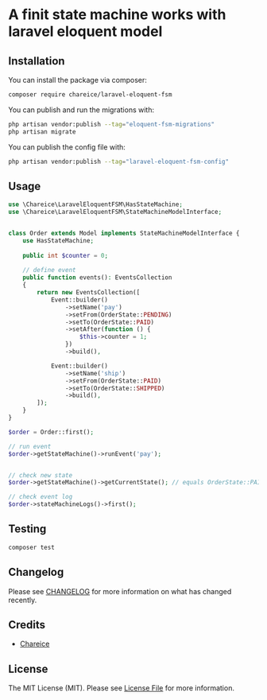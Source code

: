 
# A finit state machine works with laravel eloquent model


## Installation

You can install the package via composer:

```bash
composer require chareice/laravel-eloquent-fsm
```

You can publish and run the migrations with:

```bash
php artisan vendor:publish --tag="eloquent-fsm-migrations"
php artisan migrate
```

You can publish the config file with:

```bash
php artisan vendor:publish --tag="laravel-eloquent-fsm-config"
```


## Usage

```php
use \Chareice\LaravelEloquentFSM\HasStateMachine;
use \Chareice\LaravelEloquentFSM\StateMachineModelInterface;


class Order extends Model implements StateMachineModelInterface {
    use HasStateMachine;
    
    public int $counter = 0;
    
    // define event
    public function events(): EventsCollection
    {
        return new EventsCollection([
            Event::builder()
                ->setName('pay')
                ->setFrom(OrderState::PENDING)
                ->setTo(OrderState::PAID)
                ->setAfter(function () {
                    $this->counter = 1;
                })
                ->build(),

            Event::builder()
                ->setName('ship')
                ->setFrom(OrderState::PAID)
                ->setTo(OrderState::SHIPPED)
                ->build(),
        ]);
    }   
}

$order = Order::first();

// run event
$order->getStateMachine()->runEvent('pay');


// check new state
$order->getStateMachine()->getCurrentState(); // equals OrderState::PAID

// check event log
$order->stateMachineLogs()->first();
```

## Testing

```bash
composer test
```

## Changelog

Please see [CHANGELOG](CHANGELOG.md) for more information on what has changed recently.

## Credits

- [Chareice](https://github.com/chareice)

## License

The MIT License (MIT). Please see [License File](LICENSE.md) for more information.
